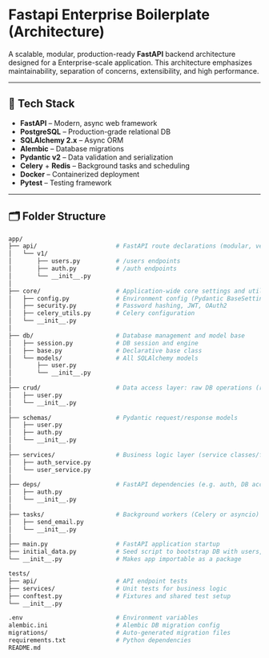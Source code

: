 # Fastapi Enterprise Boilerplate (Architecture)

A scalable, modular, production-ready **FastAPI** backend architecture designed for a Enterprise-scale application. This architecture emphasizes maintainability, separation of concerns, extensibility, and high performance.

---

## 🚀 Tech Stack

- **FastAPI** – Modern, async web framework
- **PostgreSQL** – Production-grade relational DB
- **SQLAlchemy 2.x** – Async ORM
- **Alembic** – Database migrations
- **Pydantic v2** – Data validation and serialization
- **Celery** + **Redis** – Background tasks and scheduling
- **Docker** – Containerized deployment
- **Pytest** – Testing framework

---

## 🗂️ Folder Structure

```bash
app/
├── api/                      # FastAPI route declarations (modular, versioned)
│   └── v1/
│       ├── users.py          # /users endpoints
│       ├── auth.py           # /auth endpoints
│       └── __init__.py
│
├── core/                     # Application-wide core settings and utilities
│   ├── config.py             # Environment config (Pydantic BaseSettings)
│   ├── security.py           # Password hashing, JWT, OAuth2
│   ├── celery_utils.py       # Celery configuration
│   └── __init__.py
│
├── db/                       # Database management and model base
│   ├── session.py            # DB session and engine
│   ├── base.py               # Declarative base class
│   └── models/               # All SQLAlchemy models
│       ├── user.py
│       └── __init__.py
│
├── crud/                     # Data access layer: raw DB operations (repositories)
│   ├── user.py
│   └── __init__.py
│
├── schemas/                  # Pydantic request/response models
│   ├── user.py
│   ├── auth.py
│   └── __init__.py
│
├── services/                 # Business logic layer (service classes/functions)
│   ├── auth_service.py
│   └── user_service.py
│
├── deps/                     # FastAPI dependencies (e.g. auth, DB access)
│   ├── auth.py
│   └── __init__.py
│
├── tasks/                    # Background workers (Celery or asyncio)
│   ├── send_email.py
│   └── __init__.py
│
├── main.py                   # FastAPI application startup
├── initial_data.py           # Seed script to bootstrap DB with users, roles
└── __init__.py               # Makes app importable as a package

tests/
├── api/                      # API endpoint tests
├── services/                 # Unit tests for business logic
├── conftest.py               # Fixtures and shared test setup
└── __init__.py

.env                          # Environment variables
alembic.ini                   # Alembic DB migration config
migrations/                   # Auto-generated migration files
requirements.txt              # Python dependencies
README.md
